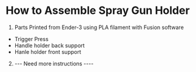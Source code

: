 # How to Assemble Spray Gun Holder

1. Parts Printed from Ender-3 using PLA filament with Fusion software
* Trigger Press
* Handle holder back support
* Hanle holder front support
2. --- Need more instructions ----

